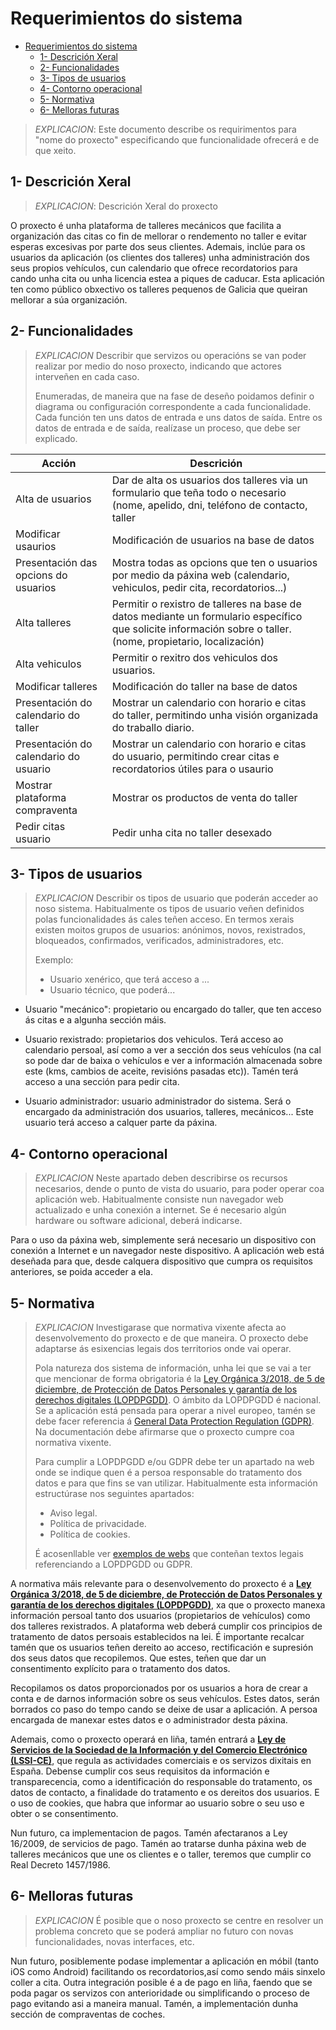 # Requerimientos do sistema

- [Requerimientos do sistema](#requerimientos-do-sistema)
  - [1- Descrición Xeral](#1--descrición-xeral)
  - [2- Funcionalidades](#2--funcionalidades)
  - [3- Tipos de usuarios](#3--tipos-de-usuarios)
  - [4- Contorno operacional](#4--contorno-operacional)
  - [5- Normativa](#5--normativa)
  - [6- Melloras futuras](#6--melloras-futuras)

> *EXPLICACION*: Este documento describe os requirimentos para "nome do proxecto" especificando que funcionalidade ofrecerá e de que xeito.

## 1- Descrición Xeral

>*EXPLICACION*: Descrición Xeral do proxecto

O proxecto é unha plataforma de talleres mecánicos que facilita a organización das citas co fin de mellorar o rendemento no taller e evitar esperas excesivas por parte dos seus clientes. Ademais, inclúe para os usuarios da aplicación (os clientes dos talleres) unha administración dos seus propios vehículos, cun calendario que ofrece recordatorios para cando unha cita ou unha licencia estea a piques de caducar.
Esta aplicación ten como público obxectivo os talleres pequenos de Galicia que queiran mellorar a súa organización.

## 2- Funcionalidades

>*EXPLICACION* Describir que servizos ou operacións se van poder realizar por medio do noso proxecto, indicando que actores interveñen en cada caso.
>
> Enumeradas, de maneira que na fase de deseño poidamos definir o diagrama ou configuración correspondente a cada funcionalidade.
> Cada función ten uns datos de entrada e uns datos de saída. Entre os datos de entrada e de saída, realízase un proceso, que debe ser explicado.


| Acción   |  Descrición        |
|----------|--------------------|
| Alta de usuarios   | Dar de alta os usuarios dos talleres via un formulario que teña todo o necesario (nome, apelido, dni, teléfono de contacto, taller|
| Modificar usaurios | Modificación de usuarios na base de datos|
| Presentación das opcions do usuarios  | Mostra todas as opcions que ten o usuarios por medio da páxina web (calendario, vehiculos, pedir cita, recordatorios...)|
| Alta talleres | Permitir o rexistro de talleres na base de datos mediante un formulario específico que solicite información sobre o taller. (nome, propietario, localización)|
| Alta vehiculos | Permitir o rexitro dos vehiculos dos usuarios.|
| Modificar talleres | Modificación do taller na base de datos|
| Presentación do calendario do taller | Mostrar un calendario con horario e citas do taller, permitindo unha visión organizada do traballo diario. |
| Presentación do calendario do usuario | Mostrar un calendario con horario e citas do usuario, permitindo crear citas e recordatorios útiles para o usaurio|
| Mostrar plataforma compraventa | Mostrar os productos de venta do taller |
| Pedir citas usuario | Pedir unha cita no taller desexado |


## 3- Tipos de usuarios

> *EXPLICACION* Describir os tipos de usuario que poderán acceder ao noso sistema. Habitualmente os tipos de usuario veñen definidos polas funcionalidades ás cales teñen acceso. En termos xerais existen moitos grupos de usuarios: anónimos, novos, rexistrados, bloqueados, confirmados, verificados, administradores, etc.
>
> Exemplo:
>
> - Usuario xenérico, que terá acceso a ...
> - Usuario técnico, que poderá...

- Usuario "mecánico": propietario ou encargado do taller, que ten acceso ás citas e a algunha sección máis.

- Usuario rexistrado: propietarios dos vehiculos. Terá acceso ao calendario persoal, así como a ver a sección dos seus vehículos (na cal so pode dar de baixa o vehículos e ver a información almacenada sobre este (kms, cambios de aceite, revisións pasadas etc)). Tamén terá acceso a una sección para pedir cita.

- Usuario administrador: usuario administrador do sistema. Será o encargado da administración dos usuarios, talleres, mecánicos... Este usuario terá acceso a calquer parte da páxina.  

## 4- Contorno operacional

> *EXPLICACION* Neste apartado deben describirse os recursos necesarios, dende o punto de vista do usuario, para poder operar coa aplicación web. Habitualmente consiste nun navegador web actualizado e unha conexión a internet.
Se é necesario algún hardware ou software adicional, deberá indicarse.

Para o uso da páxina web, simplemente será necesario un dispositivo con conexión a Internet e un navegador neste dispositivo. A aplicación web está deseñada para que, desde calquera dispositivo que cumpra os requisitos anteriores, se poida acceder a ela. 

## 5- Normativa

> *EXPLICACION* Investigarase que normativa vixente afecta ao desenvolvemento do proxecto e de que maneira. O proxecto debe adaptarse ás esixencias legais dos territorios onde vai operar.
> 
> Pola natureza dos sistema de información, unha lei que se vai a ter que mencionar de forma obrigatoria é la [Ley Orgánica 3/2018, de 5 de diciembre, de Protección de Datos Personales y garantía de los derechos digitales (LOPDPGDD)](https://www.boe.es/buscar/act.php?id=BOE-A-2018-16673). O ámbito da LOPDPGDD é nacional. Se a aplicación está pensada para operar a nivel europeo, tamén se debe facer referencia á [General Data Protection Regulation (GDPR)](https://eur-lex.europa.eu/eli/reg/2016/679/oj). Na documentación debe afirmarse que o proxecto cumpre coa normativa vixente.
>
> Para cumplir a LOPDPGDD e/ou GDPR debe ter un apartado na web onde se indique quen é a persoa responsable do tratamento dos datos e para que fins se van utilizar. Habitualmente esta información estructúrase nos seguintes apartados:
>
> - Aviso legal.
> - Política de privacidade.
> - Política de cookies.
>
> É acosenllable ver [exemplos de webs](https://www.spotify.com/es/legal/privacy-policy/) que conteñan textos legais referenciando a LOPDPGDD ou GDPR.


A normativa máis relevante para o desenvolvemento do proxecto é a **[Ley Orgánica 3/2018, de 5 de diciembre, de Protección de Datos Personales y garantía de los derechos digitales (LOPDPGDD)](https://www.boe.es/buscar/act.php?id=BOE-A-2018-16673)**, xa que o proxecto manexa información persoal tanto dos usuarios (propietarios de vehículos) como dos talleres rexistrados. 
A plataforma web deberá cumplir cos principios de tratamento de datos persoais establecidos na lei. É importante recalcar tamén que os usuarios teñen dereito ao acceso, rectificación e supresión dos seus datos que recopilemos. Que estes, teñen que dar un consentimento explícito para o tratamento dos datos.

Recopilamos os datos proporcionados por os usuarios a hora de crear a conta e de darnos información sobre os seus vehículos. Estes datos, serán borrados co paso do tempo cando se deixe de usar a aplicación. A persoa encargada de manexar estes datos e o administrador desta páxina. 


Ademais, como o proxecto operará en liña, tamén entrará a **[Ley de Servicios de la Sociedad de la Información y del Comercio Electrónico (LSSI-CE)](https://www.boe.es/eli/es/l/2002/07/11/34/con)**, que regula as actividades comerciais e os servizos dixitais en España. 
Debense cumplir cos seus requisitos da información e transparecencia, como a identificación do responsable do tratamento, os datos de contacto, a finalidade do tratamento e os dereitos dos usuarios. E o uso de cookies, que habra que informar ao usuario sobre o seu uso e obter o se consentimento. 

Nun futuro, ca implementacion de pagos. Tamén afectaranos a Ley 16/2009, de servicios de pago. 
Tamén ao tratarse dunha páxina web de talleres mecánicos que une os clientes e o taller, teremos que cumplir co Real Decreto 1457/1986.

## 6- Melloras futuras

> *EXPLICACION* É posible que o noso proxecto se centre en resolver un problema concreto que se poderá ampliar no futuro con novas funcionalidades, novas interfaces, etc.

Nun futuro, posiblemente podase implementar a aplicación en móbil (tanto iOS como Android) facilitando os recordatorios,así como sendo máis sinxelo coller a cita. 
Outra integración posible é a de pago en liña, faendo que se poda pagar os servizos con anterioridade ou simplificando o proceso de pago evitando asi a maneira manual. 
Tamén, a implementación dunha sección de compraventas de coches. 

